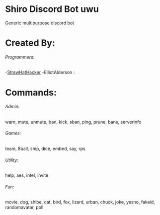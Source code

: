# Shiro Discord Bot uwu
Generic multipurpose discord bot

# Created By:
###### Programmers:
-[StrawHatHacker](https://github.com/StrawHatHacker)
-ElliotAlderson :

# Commands:
###### Admin:
warn, mute, unmute, ban, kick, sban, ping, prune, bans, serverinfo
###### Games:
team, 8ball, ship, dice, embed, say, rps
###### Utility:
help, aes, intel, invite
###### Fun:
movie, dog, shibe, cat, bird, fox, lizard, urban, chuck, joke, yesno, fakeid, randomavatar, poll
